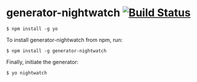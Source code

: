 # generator-nightwatch [![Build Status](https://secure.travis-ci.org/scalvert/generator-nightwatch.png?branch=master)](https://travis-ci.org/scalvert/generator-nightwatch)

```
$ npm install -g yo
```

To install generator-nightwatch from npm, run:

```
$ npm install -g generator-nightwatch
```

Finally, initiate the generator:

```
$ yo nightwatch
```
